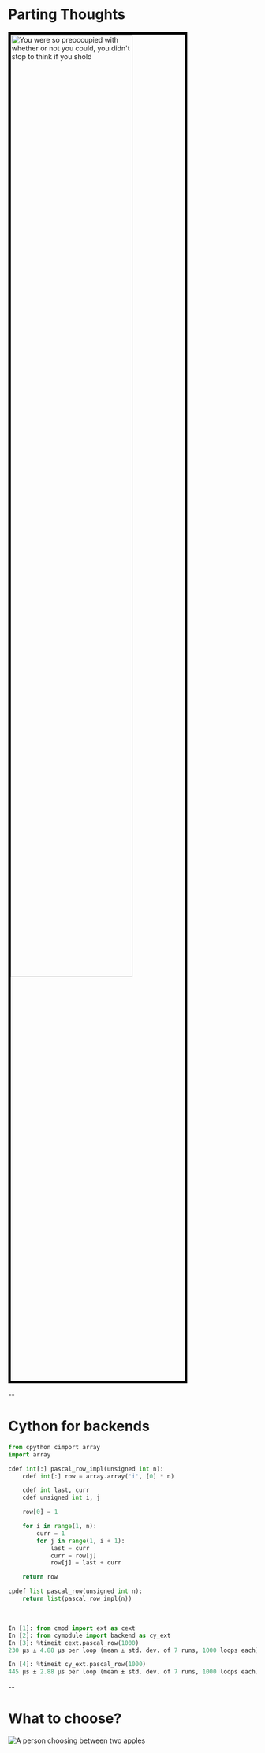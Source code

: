# Parting Thoughts

<img src="external-images/could-should.jpg"
     alt="You were so preoccupied with whether or not you could,
          you didn't stop to think if you shold"
     style="width:70%; border: 5px solid; border-color: black;">

--

# Cython for backends

```python
from cpython cimport array
import array

cdef int[:] pascal_row_impl(unsigned int n):
    cdef int[:] row = array.array('i', [0] * n)

    cdef int last, curr
    cdef unsigned int i, j

    row[0] = 1

    for i in range(1, n):
        curr = 1
        for j in range(1, i + 1):
            last = curr
            curr = row[j]
            row[j] = last + curr

    return row

cpdef list pascal_row(unsigned int n):
    return list(pascal_row_impl(n))
```
<br/>

```python
In [1]: from cmod import ext as cext
In [2]: from cymodule import backend as cy_ext
In [3]: %timeit cext.pascal_row(1000)
230 µs ± 4.88 µs per loop (mean ± std. dev. of 7 runs, 1000 loops each)

In [4]: %timeit cy_ext.pascal_row(1000)
445 µs ± 2.88 µs per loop (mean ± std. dev. of 7 runs, 1000 loops each)
```

--

# What to choose?

<img src="external-images/apple-choice-raquel-martinez-cropped.jpg"
     alt="A person choosing between two apples"
     style="max-height: 750px;"
     />

